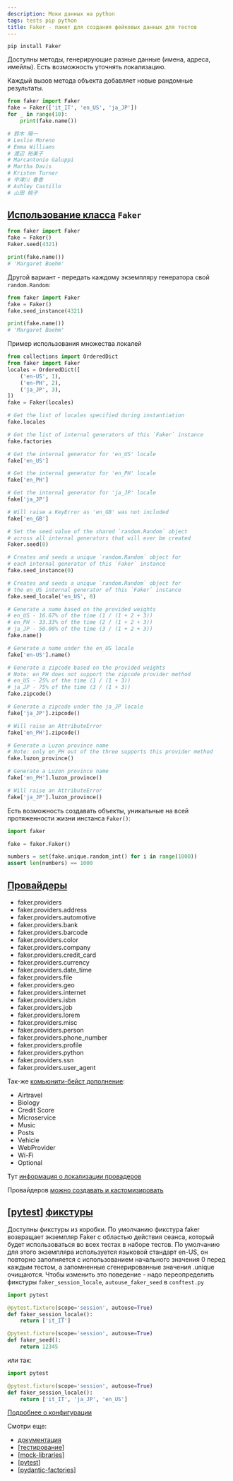 ```yaml
---
description: Моки данных на python
tags: tests pip python
title: Faker - пакет для создания фейковых данных для тестов
---
```

`pip install Faker`

Доступны методы, генерирующие разные данные (имена, адреса, имейлы). Есть возможность уточнять локализацию.

Каждый вызов метода объекта добавляет новые рандомные результаты.

```python
from faker import Faker
fake = Faker(['it_IT', 'en_US', 'ja_JP'])
for _ in range(10):
    print(fake.name())

# 鈴木 陽一
# Leslie Moreno
# Emma Williams
# 渡辺 裕美子
# Marcantonio Galuppi
# Martha Davis
# Kristen Turner
# 中津川 春香
# Ashley Castillo
# 山田 桃子
```

## [Использование класса](https://faker.readthedocs.io/en/master/fakerclass.html) `Faker`

```python
from faker import Faker
fake = Faker()
Faker.seed(4321)

print(fake.name())
# 'Margaret Boehm'
```

Другой вариант - передать каждому экземпляру генератора свой `random.Random`:

```python
from faker import Faker
fake = Faker()
fake.seed_instance(4321)

print(fake.name())
# 'Margaret Boehm'
```

Пример использования множества локалей

```python
from collections import OrderedDict
from faker import Faker
locales = OrderedDict([
    ('en-US', 1),
    ('en-PH', 2),
    ('ja_JP', 3),
])
fake = Faker(locales)

# Get the list of locales specified during instantiation
fake.locales

# Get the list of internal generators of this `Faker` instance
fake.factories

# Get the internal generator for 'en_US' locale
fake['en_US']

# Get the internal generator for 'en_PH' locale
fake['en_PH']

# Get the internal generator for 'ja_JP' locale
fake['ja_JP']

# Will raise a KeyError as 'en_GB' was not included
fake['en_GB']

# Set the seed value of the shared `random.Random` object
# across all internal generators that will ever be created
Faker.seed(0)

# Creates and seeds a unique `random.Random` object for
# each internal generator of this `Faker` instance
fake.seed_instance(0)

# Creates and seeds a unique `random.Random` object for
# the en_US internal generator of this `Faker` instance
fake.seed_locale('en_US', 0)

# Generate a name based on the provided weights
# en_US - 16.67% of the time (1 / (1 + 2 + 3))
# en_PH - 33.33% of the time (2 / (1 + 2 + 3))
# ja_JP - 50.00% of the time (3 / (1 + 2 + 3))
fake.name()

# Generate a name under the en_US locale
fake['en-US'].name()

# Generate a zipcode based on the provided weights
# Note: en_PH does not support the zipcode provider method
# en_US - 25% of the time (1 / (1 + 3))
# ja_JP - 75% of the time (3 / (1 + 3))
fake.zipcode()

# Generate a zipcode under the ja_JP locale
fake['ja_JP'].zipcode()

# Will raise an AttributeError
fake['en_PH'].zipcode()

# Generate a Luzon province name
# Note: only en_PH out of the three supports this provider method
fake.luzon_province()

# Generate a Luzon province name
fake['en_PH'].luzon_province()

# Will raise an AttributeError
fake['ja_JP'].luzon_province()
```

Есть возможность создавать объекты, уникальные на всей протяженности жизни инстанса `Faker()`:

```python
import faker

fake = faker.Faker()

numbers = set(fake.unique.random_int() for i in range(1000))
assert len(numbers) == 1000
```

## [Провайдеры](https://faker.readthedocs.io/en/master/providers.html)

- faker.providers
- faker.providers.address
- faker.providers.automotive
- faker.providers.bank
- faker.providers.barcode
- faker.providers.color
- faker.providers.company
- faker.providers.credit_card
- faker.providers.currency
- faker.providers.date_time
- faker.providers.file
- faker.providers.geo
- faker.providers.internet
- faker.providers.isbn
- faker.providers.job
- faker.providers.lorem
- faker.providers.misc
- faker.providers.person
- faker.providers.phone_number
- faker.providers.profile
- faker.providers.python
- faker.providers.ssn
- faker.providers.user_agent

Так-же [комьюнити-бейст дополнение](https://faker.readthedocs.io/en/master/communityproviders.html):

- Airtravel
- Biology
- Credit Score
- Microservice
- Music
- Posts
- Vehicle
- WebProvider
- Wi-Fi
- Optional

Тут [информация о локализации провадеров](https://faker.readthedocs.io/en/master/locales.html)

Провайдеров [можно создавать и кастомизировать](https://faker.readthedocs.io/en/master/#how-to-create-a-provider)

## [[pytest]] [фикстуры](https://faker.readthedocs.io/en/master/pytest-fixtures.html)

Доступны фикстуры из коробки. По умолчанию фикстура faker возвращает экземпляр Faker с областью действия сеанса, который будет использоваться во всех тестах в наборе тестов. По умолчанию для этого экземпляра используется языковой стандарт en-US, он повторно заполняется с использованием начального значения 0 перед каждым тестом, а запомненные сгенерированные значения .unique очищаются. Чтобы изменить это поведение - надо переопределить фикстуры `faker_session_locale`, `autouse_faker_seed` в `conftest.py`

```python
import pytest

@pytest.fixture(scope='session', autouse=True)
def faker_session_locale():
    return ['it_IT']

@pytest.fixture(scope='session', autouse=True)
def faker_seed():
    return 12345
```

или так:

```python
import pytest

@pytest.fixture(scope='session', autouse=True)
def faker_session_locale():
    return ['it_IT', 'ja_JP', 'en_US']
```

[Подробнее о конфигурации](https://faker.readthedocs.io/en/master/pytest-fixtures.html#configuration-options)

Смотри еще:

- [документация](https://faker.readthedocs.io/en/master/)
- [[тестирование]]
- [[mock-libraries]]
- [[pytest]]
- [[pydantic-factories]]

[//begin]: # "Autogenerated link references for markdown compatibility"
[pytest]: pytest "Pytest"
[тестирование]: ../lists/тестирование "Основные принципы тестровния"
[mock-libraries]: mock-libraries "Либы для создания моков"
[pytest]: pytest "Pytest"
[pydantic-factories]: pydantic-factories "Pydantic-factories"
[//end]: # "Autogenerated link references"